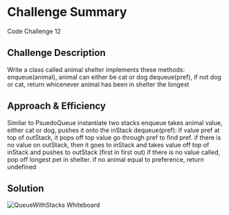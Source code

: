 # Challenge Summary
Code Challenge 12

## Challenge Description
Write a class called animal shelter
implements these methods:
enqueue(animal), animal can either be cat or dog
dequeue(pref), if not dog or cat, return whicenever animal has been in shelter the longest



## Approach & Efficiency
Similar to PsuedoQueue
instantiate two stacks
enqueue takes animal value, either cat or dog, pushes it onto the inStack
dequeue(pref): if value pref at top of outStack, it pops off top value
go through pref to find pref. 
if there is no value on outStack, then it goes to inStack and takes value off top of inStack and pushes to outStack (first in first out)
if there is no value called, pop off longest pet in shelter.
if no animal equal to preference, return undefined


## Solution
![QueueWithStacks Whiteboard](IMG_5281.jpg)